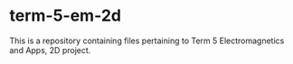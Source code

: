 # term-5-em-2d
This is a repository containing files pertaining to Term 5 Electromagnetics and Apps, 2D project.
